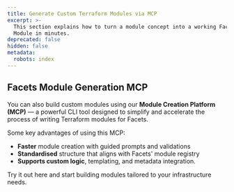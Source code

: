 ```yaml
---
title: Generate Custom Terraform Modules via MCP
excerpt: >-
  This section explains how to turn a module concept into a working Facets
  Module in minutes. 
deprecated: false
hidden: false
metadata:
  robots: index
---
```

## Facets Module Generation MCP

You can also build custom modules using our **Module Creation Platform (MCP)** — a powerful CLI tool designed to simplify and accelerate the process of writing Terraform modules for Facets.

Some key advantages of using this MCP:

* **Faster** module creation with guided prompts and validations
* **Standardised** structure that aligns with Facets' module registry
* **Supports custom logic**, templating, and metadata integration.

Try it out <Anchor label="here" target="_blank" href="https://github.com/Facets-cloud/facets-module-mcp">here</Anchor> and start building modules tailored to your infrastructure needs.